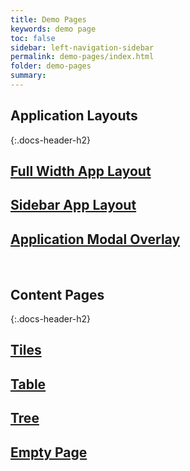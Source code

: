 ```yaml
---
title: Demo Pages
keywords: demo page
toc: false
sidebar: left-navigation-sidebar
permalink: demo-pages/index.html
folder: demo-pages
summary:
---
```


## Application Layouts
{:.docs-header-h2}

<div class="fd-layout-grid fd-layout-grid--col-2 docs-tiles">
    <a class="fd-tile" role="button" href="full-width-app-demo.html" target="_blank">
        <div class="fd-tile__content">
             <h2 class="fd-tile__header">
                 Full Width App Layout
             </h2>
        </div>
    </a>
    <a class="fd-tile" role="button" href="sidebar-app-demo.html" target="_blank">
        <div class="fd-tile__content">
             <h2 class="fd-tile__header">
                 Sidebar App Layout
             </h2>
         </div>
    </a>
    <a class="fd-tile" role="button" href="modal-overlay-demo-page.html" target="_blank">
        <div class="fd-tile__content">
             <h2 class="fd-tile__header">
                 Application Modal Overlay
             </h2>
         </div>
    </a>
</div>

<br>

## Content Pages
{:.docs-header-h2}

<div class="fd-layout-grid fd-layout-grid--col-2 docs-tiles">
    <a class="fd-tile" role="button" href="tiles-demo-page.html" target="_blank">
        <div class="fd-tile__content">
             <h2 class="fd-tile__header">
                 Tiles
             </h2>
        </div>
    </a>
    <a class="fd-tile" role="button" href="table-demo-page.html" target="_blank">
        <div class="fd-tile__content">
             <h2 class="fd-tile__header">
                 Table
             </h2>
         </div>
    </a>
    <a class="fd-tile" role="button" href="tree-demo-page.html" target="_blank">
        <div class="fd-tile__content">
             <h2 class="fd-tile__header">
                 Tree
             </h2>
        </div>
    </a>
    <a class="fd-tile" role="button" href="empty-demo-page.html" target="_blank">
        <div class="fd-tile__content">
             <h2 class="fd-tile__header">
                 Empty Page
             </h2>
        </div>
    </a>
</div>
